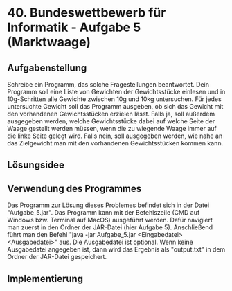 # 40. Bundeswettbewerb für Informatik - Aufgabe 5 (Marktwaage)

## Aufgabenstellung

Schreibe ein Programm, das solche Fragestellungen beantwortet. Dein Programm soll eine Liste von Gewichten der Gewichtsstücke einlesen und in 10g-Schritten alle Gewichte zwischen 10g und 10kg untersuchen. Für jedes untersuchte Gewicht soll das Programm ausgeben, ob sich das Gewicht mit den vorhandenen Gewichtsstücken erzielen lässt. Falls ja, soll außerdem ausgegeben werden, welche Gewichtsstücke dabei auf welche Seite der Waage gestellt werden müssen, wenn die zu wiegende Waage immer auf die linke Seite gelegt wird. Falls nein, soll ausgegeben werden, wie nahe an das Zielgewicht man mit den vorhandenen Gewichtsstücken kommen kann.

## Lösungsidee

## Verwendung des Programmes

Das Programm zur Lösung dieses Problemes befindet sich in der Datei "Aufgabe_5.jar". Das Programm kann mit der Befehlszeile (CMD auf Windows bzw. Terminal auf MacOS) ausgeführt werden. Dafür navigiert man zuerst in den Ordner der JAR-Datei (hier Aufgabe 5).
Anschließend führt man den Befehl "java -jar Aufgabe_5.jar \<Eingabedatei> \<Ausgabedatei>" aus.
Die Ausgabedatei ist optional. Wenn keine Ausgabedatei angegeben ist, dann wird das Ergebnis als "output.txt" in dem Ordner der JAR-Datei gespeichert.

## Implementierung
